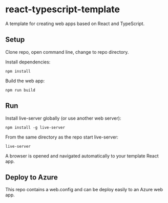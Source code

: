 # react-typescript-template

A template for creating web apps based on React and TypeScript.

## Setup

Clone repo, open command line, change to repo directory.

Install dependencies:

    npm install

Build the web app:

    npm run build

## Run

Install live-server globally (or use another web server):

    npm install -g live-server

From the same directory as the repo start live-server:

    live-server

A browser is opened and navigated automatically to your template React app.

## Deploy to Azure

This repo contains a web.config and can be deploy easily to an Azure web app.